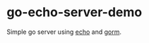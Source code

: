 # go-echo-server-demo

Simple go server using [echo](https://echo.labstack.com/) and [gorm](http://jinzhu.me/gorm/).
